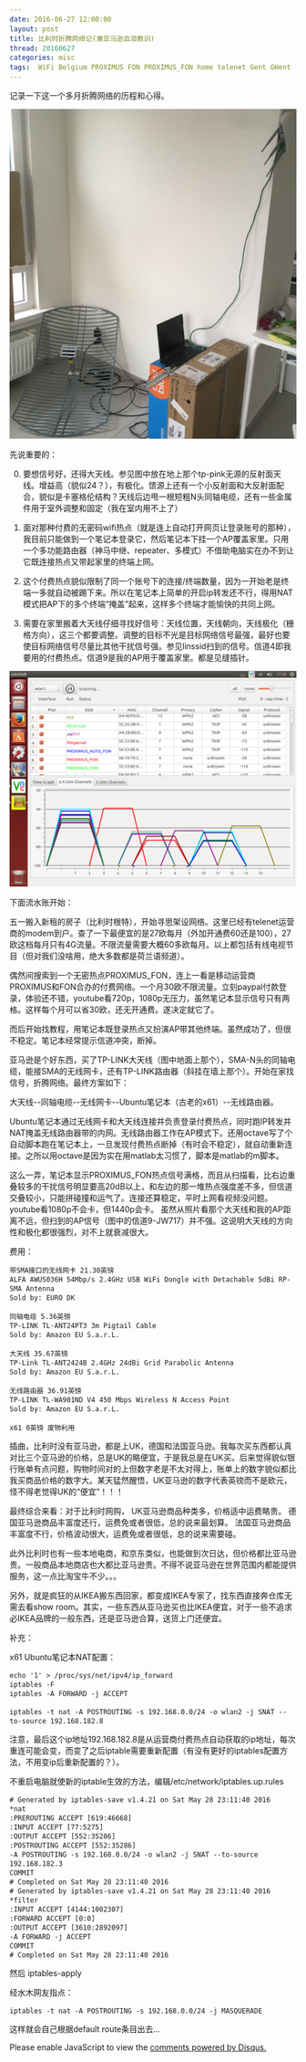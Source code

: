 ```yaml
---
date: 2016-06-27 12:00:00
layout: post
title: 比利时折腾网络记(兼亚马逊血泪教训)
thread: 20160627
categories: misc
tags:  WiFi Belgium PROXIMUS FON PROXIMUS_FON home telenet Gent GHent
---
```


记录一下这一个多月折腾网络的历程和心得。 

![](../media/belgium-home-network-setup.png)

先说重要的： 

0. 要想信号好，还得大天线。参见图中放在地上那个tp-pink无源的反射面天线。增益高（貌似24？），有极化。馈源上还有一个小反射面和大反射面配合，貌似是卡塞格伦结构？天线后边甩一根短粗N头同轴电缆，还有一些金属件用于室外调整和固定（我在室内用不上了） 
  
1. 面对那种付费的无密码wifi热点（就是连上自动打开网页让登录账号的那种），我目前只能做到一个笔记本登录它，然后笔记本下挂一个AP覆盖家里。只用一个多功能路由器（神马中继、repeater、多模式）不借助电脑实在办不到让它既连接热点又带起家里的终端上网。 
  
2. 这个付费热点貌似限制了同一个账号下的连接/终端数量，因为一开始老是终端一多就自动被踢下来。所以在笔记本上简单的开启ip转发还不行，得用NAT模式把AP下的多个终端“掩盖”起来，这样多个终端才能愉快的共同上网。 
  
4. 需要在家里搬着大天线仔细寻找好信号：天线位置，天线朝向，天线极化（栅格方向），这三个都要调整。调整的目标不光是目标网络信号最强，最好也要使目标网络信号尽量比其他干扰信号强。参见linssid扫到的信号。信道4即我要用的付费热点。信道9是我的AP用于覆盖家里。都是见缝插针。 

![](../media/belgium-home-ssid-scan.png)

下面流水账开始： 
  
五一搬入新租的房子（比利时根特），开始寻思架设网络。这里已经有telenet运营商的modem到户。查了一下最便宜的是27欧每月（外加开通费60还是100），27欧这档每月只有4G流量。不限流量需要大概60多欧每月。以上都包括有线电视节目（但对我们没啥用，绝大多数都是荷兰语频道）。 
  
偶然间搜索到一个无密热点PROXIMUS_FON，连上一看是移动运营商PROXIMUS和FON合办的付费网络。一个月30欧不限流量。立刻paypal付款登录，体验还不错，youtube看720p，1080p无压力，虽然笔记本显示信号只有两格。这样每个月可以省30欧，还无开通费。遂决定就它了。 
  
而后开始找教程，用笔记本既登录热点又扮演AP带其他终端。虽然成功了，但很不稳定。笔记本经常提示信道冲突，断掉。 
  
亚马逊是个好东西，买了TP-LINK大天线（图中地面上那个），SMA-N头的同轴电缆，能接SMA的无线网卡，还有TP-LINK路由器（斜挂在墙上那个）。开始在家找信号，折腾网络。最终方案如下： 
  
大天线--同轴电缆--无线网卡--Ubuntu笔记本（古老的x61）--无线路由器。 
  
Ubuntu笔记本通过无线网卡和大天线连接并负责登录付费热点，同时跑IP转发并NAT掩盖无线路由器带的内网。无线路由器工作在AP模式下。还用octave写了个自动脚本跑在笔记本上，一旦发现付费热点断掉（有时会不稳定），就自动重新连接。之所以用octave是因为实在用matlab太习惯了，脚本是matlab的m脚本。 
  
这么一弄，笔记本显示PROXIMUS_FON热点信号满格，而且从扫描看，比右边重叠较多的干扰信号明显要高20dB以上，和左边的那一堆热点强度差不多，但信道交叠较小，只能拼碰撞和运气了。连接还算稳定，平时上网看视频没问题。youtube看1080p不会卡，但1440p会卡。 虽然从照片看那个大天线和我的AP距离不远，但扫到的AP信号（图中的信道9-JW717）并不强。这说明大天线的方向性和极化都很强烈，对不上就衰减很大。 
  
费用： 

    带SMA接口的无线网卡 21.30英镑 
    ALFA AWUS036H 54Mbp/s 2.4GHz USB WiFi Dongle with Detachable 5dBi RP-SMA Antenna 
    Sold by: EURO DK 
  
    同轴电缆 5.36英镑 
    TP-LINK TL-ANT24PT3 3m Pigtail Cable 
    Sold by: Amazon EU S.a.r.L. 
  
    大天线 35.67英镑 
    TP-Link TL-ANT2424B 2.4GHz 24dBi Grid Parabolic Antenna 
    Sold by: Amazon EU S.a.r.L. 
  
    无线路由器 36.91英镑 
    TP-LINK TL-WA901ND V4 450 Mbps Wireless N Access Point 
    Sold by: Amazon EU S.a.r.L. 
  
    x61 0英镑 废物利用 
  
插曲，比利时没有亚马逊，都是上UK，德国和法国亚马逊。我每次买东西都认真对比三个亚马逊的价格，总是UK的略便宜，于是我总是在UK买。后来觉得貌似银行账单有点问题，购物时间对的上但数字老是不太对得上，账单上的数字貌似都比我买商品价格的数字大。某天猛然醒悟，UK亚马逊的数字代表英镑而不是欧元，怪不得老觉得UK的“便宜”！！！ 
  
最终综合来看：对于比利时网购， 
UK亚马逊商品种类多，价格适中运费略贵。 
德国亚马逊商品丰富度还行，运费免或者很低，总的说来最划算。 
法国亚马逊商品丰富度不行，价格波动很大，运费免或者很低，总的说来需要碰。 
  
此外比利时也有一些本地电商，和京东类似，也能做到次日达，但价格都比亚马逊贵。一般商品本地商店也大都比亚马逊贵。不得不说亚马逊在世界范围内都能提供服务，这一点比淘宝牛不少。。。 
  
另外，就是疯狂的从IKEA搬东西回家，都变成IKEA专家了，找东西直接奔仓库无需去看show room。其实，一些东西从亚马逊买也比IKEA便宜，对于一些不追求必IKEA品牌的一般东西，还是亚马逊合算，送货上门还便宜。 
  
补充： 

x61 Ubuntu笔记本NAT配置： 
  
    echo '1' > /proc/sys/net/ipv4/ip_forward 
    iptables -F 
    iptables -A FORWARD -j ACCEPT 

    iptables -t nat -A POSTROUTING -s 192.168.0.0/24 -o wlan2 -j SNAT --to-source 192.168.182.8 

注意，最后这个ip地址192.168.182.8是从运营商付费热点自动获取的ip地址，每次重连可能会变，而变了之后iptable需要重新配置（有没有更好的iptables配置方法，不用变ip后重新配置的？）。 
  
不重启电脑就使新的iptable生效的方法，编辑/etc/network/iptables.up.rules 

    # Generated by iptables-save v1.4.21 on Sat May 28 23:11:40 2016 
    *nat 
    :PREROUTING ACCEPT [619:46668] 
    :INPUT ACCEPT [77:5275] 
    :OUTPUT ACCEPT [552:35286] 
    :POSTROUTING ACCEPT [552:35286] 
    -A POSTROUTING -s 192.168.0.0/24 -o wlan2 -j SNAT --to-source 192.168.182.3 
    COMMIT 
    # Completed on Sat May 28 23:11:40 2016 
    # Generated by iptables-save v1.4.21 on Sat May 28 23:11:40 2016 
    *filter 
    :INPUT ACCEPT [4144:1002307] 
    :FORWARD ACCEPT [0:0] 
    :OUTPUT ACCEPT [3610:2892097] 
    -A FORWARD -j ACCEPT 
    COMMIT 
    # Completed on Sat May 28 23:11:40 2016 
  
然后 iptables-apply 

经水木网友指点：

    iptables -t nat -A POSTROUTING -s 192.168.0.0/24 -j MASQUERADE 
  
这样就会自己根据default route条目出去... 

<div id="disqus_thread"></div>
<script type="text/javascript">
    /* * * CONFIGURATION VARIABLES: EDIT BEFORE PASTING INTO YOUR WEBPAGE * * */
    var disqus_shortname = 'jiaoxianjun'; // required: replace example with your forum shortname

    /* * * DON'T EDIT BELOW THIS LINE * * */
    (function() {
        var dsq = document.createElement('script'); dsq.type = 'text/javascript'; dsq.async = true;
        dsq.src = '//' + disqus_shortname + '.disqus.com/embed.js';
        (document.getElementsByTagName('head')[0] || document.getElementsByTagName('body')[0]).appendChild(dsq);
    })();
</script>
<noscript>Please enable JavaScript to view the <a href="http://disqus.com/?ref_noscript">comments powered by Disqus.</a></noscript>


<!-- Global site tag (gtag.js) - Google Analytics -->
<script async src="https://www.googletagmanager.com/gtag/js?id=G-01GGQ8JZW7"></script>
<script>
  window.dataLayer = window.dataLayer || [];
  function gtag(){dataLayer.push(arguments);}
  gtag('js', new Date());

  gtag('config', 'G-01GGQ8JZW7');
</script>
